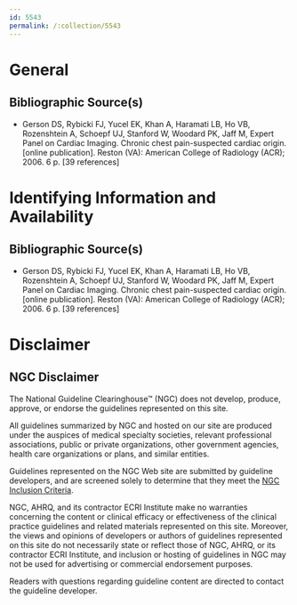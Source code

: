 ```yaml
---
id: 5543
permalink: /:collection/5543
---
```


# General

## Bibliographic Source(s)

- Gerson DS, Rybicki FJ, Yucel EK, Khan A, Haramati LB, Ho VB, Rozenshtein A, Schoepf UJ, Stanford W, Woodard PK, Jaff M, Expert Panel on Cardiac Imaging. Chronic chest pain-suspected cardiac origin. [online publication]. Reston (VA): American College of Radiology (ACR); 2006. 6 p. [39 references]

# Identifying Information and Availability

## Bibliographic Source(s)

- Gerson DS, Rybicki FJ, Yucel EK, Khan A, Haramati LB, Ho VB, Rozenshtein A, Schoepf UJ, Stanford W, Woodard PK, Jaff M, Expert Panel on Cardiac Imaging. Chronic chest pain-suspected cardiac origin. [online publication]. Reston (VA): American College of Radiology (ACR); 2006. 6 p. [39 references]

# Disclaimer

## NGC Disclaimer

The National Guideline Clearinghouse™ (NGC) does not develop, produce, approve, or endorse the guidelines represented on this site.

All guidelines summarized by NGC and hosted on our site are produced under the auspices of medical specialty societies, relevant professional associations, public or private organizations, other government agencies, health care organizations or plans, and similar entities.

Guidelines represented on the NGC Web site are submitted by guideline developers, and are screened solely to determine that they meet the [NGC Inclusion Criteria](/help-and-about/summaries/inclusion-criteria).

NGC, AHRQ, and its contractor ECRI Institute make no warranties concerning the content or clinical efficacy or effectiveness of the clinical practice guidelines and related materials represented on this site. Moreover, the views and opinions of developers or authors of guidelines represented on this site do not necessarily state or reflect those of NGC, AHRQ, or its contractor ECRI Institute, and inclusion or hosting of guidelines in NGC may not be used for advertising or commercial endorsement purposes.

Readers with questions regarding guideline content are directed to contact the guideline developer.

